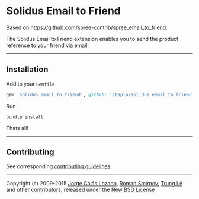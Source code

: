 # Solidus Email to Friend

Based on https://github.com/spree-contrib/spree_email_to_friend.

The Solidus Email to Friend extension enables you to send the product reference to your friend via email.

---

## Installation

Add to your `Gemfile`
```ruby
gem 'solidus_email_to_friend', github: 'jtapia/solidus_email_to_friend', branch: 'master'
```

Run
```
bundle install
```

Thats all!

---

## Contributing

See corresponding [contributing guidelines][1].

---

Copyright (c) 2009-2015 [Jorge Calás Lozano][5], [Roman Smirnov][6], [Trung Lê][7] and other [contributors][8], released under the [New BSD License][3]

[1]: https://github.com/spree/spree_email_to_friend/blob/master/CONTRIBUTING.md
[3]: https://github.com/spree/spree_email_to_friend/blob/master/LICENSE.md
[5]: https://github.com/calas
[6]: https://github.com/romul
[7]: https://github.com/joneslee85
[8]: https://github.com/spree/spree_email_to_friend/graphs/contributors
